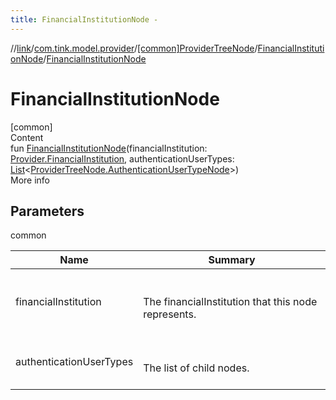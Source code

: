 ```yaml
---
title: FinancialInstitutionNode -
---
```

//[link](../../../index.md)/[com.tink.model.provider](../../index.md)/[[common]ProviderTreeNode](../index.md)/[FinancialInstitutionNode](index.md)/[FinancialInstitutionNode](-financial-institution-node.md)



# FinancialInstitutionNode  
[common]  
Content  
fun [FinancialInstitutionNode](-financial-institution-node.md)(financialInstitution: [Provider.FinancialInstitution](../../[common]-provider/-financial-institution/index.md), authenticationUserTypes: [List](https://kotlinlang.org/api/latest/jvm/stdlib/kotlin.collections/-list/index.html)<[ProviderTreeNode.AuthenticationUserTypeNode](../-authentication-user-type-node/index.md)>)  
More info  


## Parameters  
  
common  
  
|  Name|  Summary| 
|---|---|
| <a name="com.tink.model.provider/ProviderTreeNode.FinancialInstitutionNode/FinancialInstitutionNode/#com.tink.model.provider.Provider.FinancialInstitution#kotlin.collections.List[com.tink.model.provider.ProviderTreeNode.AuthenticationUserTypeNode]/PointingToDeclaration/"></a>financialInstitution| <a name="com.tink.model.provider/ProviderTreeNode.FinancialInstitutionNode/FinancialInstitutionNode/#com.tink.model.provider.Provider.FinancialInstitution#kotlin.collections.List[com.tink.model.provider.ProviderTreeNode.AuthenticationUserTypeNode]/PointingToDeclaration/"></a><br><br>The financialInstitution that this node represents.<br><br>
| <a name="com.tink.model.provider/ProviderTreeNode.FinancialInstitutionNode/FinancialInstitutionNode/#com.tink.model.provider.Provider.FinancialInstitution#kotlin.collections.List[com.tink.model.provider.ProviderTreeNode.AuthenticationUserTypeNode]/PointingToDeclaration/"></a>authenticationUserTypes| <a name="com.tink.model.provider/ProviderTreeNode.FinancialInstitutionNode/FinancialInstitutionNode/#com.tink.model.provider.Provider.FinancialInstitution#kotlin.collections.List[com.tink.model.provider.ProviderTreeNode.AuthenticationUserTypeNode]/PointingToDeclaration/"></a><br><br>The list of child nodes.<br><br>
  
  



